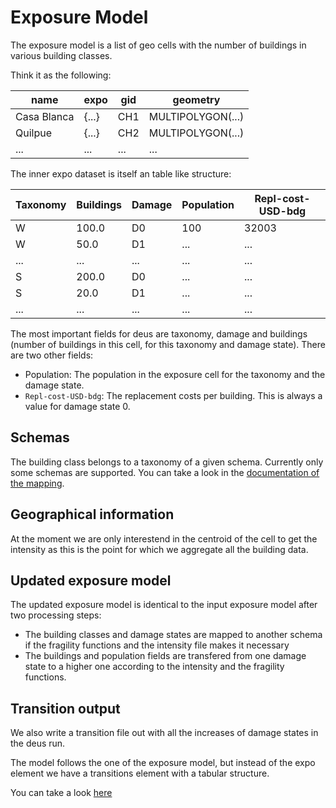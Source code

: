 # Exposure Model

The exposure model is a list of geo cells with the number of buildings
in various building classes.

Think it as the following:

|        name |  expo | gid |          geometry |
|-------------|-------|-----|-------------------|
| Casa Blanca | {...} | CH1 | MULTIPOLYGON(...) |
|     Quilpue | {...} | CH2 | MULTIPOLYGON(...) |
|         ... |  ...  | ... |              ...  |


The inner expo dataset is itself an table like structure:

| Taxonomy | Buildings | Damage | Population | Repl-cost-USD-bdg |
|----------|-----------|--------|------------| ------------------|
|        W |     100.0 |     D0 |        100 |             32003 |
|        W |      50.0 |     D1 |        ... |               ... |
|      ... |       ... |    ... |        ... |               ... |
|        S |     200.0 |     D0 |        ... |               ... |
|        S |      20.0 |     D1 |        ... |               ... |
|      ... |       ... |    ... |        ... |               ... |

The most important fields for deus are taxonomy, damage and buildings (number of buildings in
this cell, for this taxonomy and damage state).
There are two other fields:

- Population: The population in the exposure cell for the taxonomy and the damage state.
- `Repl-cost-USD-bdg`: The replacement costs per building. This is always a value
  for damage state 0.


## Schemas
The building class belongs to a taxonomy of a given schema.
Currently only some schemas are supported.
You can take a look in the [documentation of the mapping](SchemaMapping.md).

## Geographical information
At the moment we are only interestend in the centroid of the cell to get the intensity as this
is the point for which we aggregate all the building data.

## Updated exposure model
The updated exposure model is identical to the input exposure model after two processing steps:
- The building classes and damage states are mapped to another schema if the fragility functions
  and the intensity file makes it necessary
- The buildings and population fields are transfered from one damage state to a higher one according to the intensity
  and the fragility functions.

## Transition output

We also write a transition file out with all the increases of damage states in the deus run.

The model follows the one of the exposure model, but instead of the expo element we have a
transitions element with a tabular structure.

You can take a look [here](DamageStateTransitions.md)
